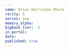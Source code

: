 ```yaml
---
name: Orion Hurricane Uhura
rarity: 5
series: snw
memory_alpha:
bigbook_tier: -1
in_portal:
date:
published: true
---
```



